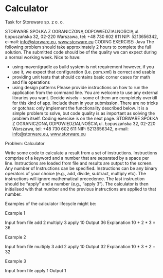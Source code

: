 # Calculator
Task for Storeware sp. z o. o.

STORWARE 
SPÓŁKA Z OGRANICZONĄ 
ODPOWIEDZIALNOŚCIĄ 
ul. Łopuszańska 32, 02-220 Warszawa, tel: +48 730 602 611
NIP: 5213656342, e-mail: info@storware.eu, www.storware.eu
CODING EXERCISE: Java
The following problem should take approximately 2 hours to complete the full solution. 
The submitted code should be of the quality we can expect during a normal
working week.
Nice to have:
- using maven/gradle as build system is not requirement however, if you use it, we 
expect that configuration (i.e. pom.xml) is correct and usable
- providing unit tests that should contains basic corner cases for math and file 
operations
- using design patterns
Please provide instructions on how to run the application from the command line.
You are welcome to use any external libraries you want. Decide wisely – some of them 
are completely overkill for this kind of app. Include them in your submission.
There are no tricks or gotchas: only implement the functionality described below. It is 
a simple problem to solve, but code quality is as important as solving the problem itself.
Coding exercise is on the next page.
STORWARE 
SPÓŁKA Z OGRANICZONĄ 
ODPOWIEDZIALNOŚCIĄ 
ul. Łopuszańska 32, 02-220 Warszawa, tel: +48 730 602 611
NIP: 5213656342, e-mail: info@storware.eu, www.storware.eu


Problem: Calculator


Write some code to calculate a result from a set of instructions.
Instructions comprise of a keyword and a number that are separated by a space per line. 
Instructions are loaded from file and results are output to the screen. Any number of 
Instructions can be specified. Instructions can be any binary operators of your choice 
(e.g., add, divide, subtract, multiply etc). The instructions will ignore mathematical
precedence. The last instruction should be “apply” and a number (e.g., “apply 3”). The 
calculator is then initialised with that number and the previous instructions are applied to 
that number.


Examples of the calculator lifecycle might be:


Example 1

Input from file add 2 
multiply 3
apply 10
Output 36
Explanation 10 + 2 * 3 = 36


Example 2

Input from file multiply 3
add 2
apply 10
Output 32
Explanation 10 * 3 + 2 = 32


Example 3

Input from file apply 1
Output 1
